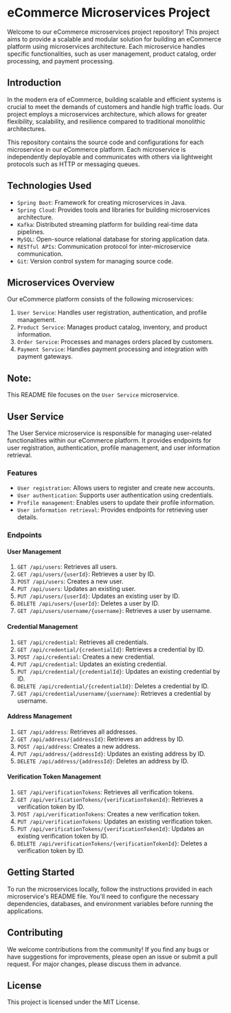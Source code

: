 # eCommerce Microservices Project
Welcome to our eCommerce microservices project repository! This project aims to provide a scalable and modular solution for building an eCommerce platform using microservices architecture. Each microservice handles specific functionalities, such as user management, product catalog, order processing, and payment processing.
## Introduction
In the modern era of eCommerce, building scalable and efficient systems is crucial to meet the demands of customers and handle high traffic loads. Our project employs a microservices architecture, which allows for greater flexibility, scalability, and resilience compared to traditional monolithic architectures.

This repository contains the source code and configurations for each microservice in our eCommerce platform. Each microservice is independently deployable and communicates with others via lightweight protocols such as HTTP or messaging queues.
## Technologies Used
- `Spring Boot`: Framework for creating microservices in Java.
- `Spring Cloud`: Provides tools and libraries for building microservices architecture.
- `Kafka`: Distributed streaming platform for building real-time data pipelines.
- `MySQL`: Open-source relational database for storing application data.
- `RESTful APIs`: Communication protocol for inter-microservice communication.
- `Git`: Version control system for managing source code.
## Microservices Overview
Our eCommerce platform consists of the following microservices:
1. `User Service`: Handles user registration, authentication, and profile management.
2. `Product Service`: Manages product catalog, inventory, and product information.
3. `Order Service`: Processes and manages orders placed by customers.
4. `Payment Service`: Handles payment processing and integration with payment gateways.
## Note: 
This README file focuses on the `User Service` microservice. 
## User Service
The User Service microservice is responsible for managing user-related functionalities within our eCommerce platform. It provides endpoints for user registration, authentication, profile management, and user information retrieval.
### Features
- `User registration`: Allows users to register and create new accounts.
- `User authentication`: Supports user authentication using credentials.
- `Profile management`: Enables users to update their profile information.
- `User information retrieval`: Provides endpoints for retrieving user details.
### Endpoints
#### User Management
1. `GET /api/users`: Retrieves all users.
2. `GET /api/users/{userId}`: Retrieves a user by ID.
3. `POST /api/users`: Creates a new user.
4. `PUT /api/users`: Updates an existing user.
5. `PUT /api/users/{userId}`: Updates an existing user by ID.
6. `DELETE /api/users/{userId}`: Deletes a user by ID.
7. `GET /api/users/username/{username}`: Retrieves a user by username.
#### Credential Management
1. `GET /api/credential`: Retrieves all credentials.
2. `GET /api/credential/{credentialId}`: Retrieves a credential by ID.
3. `POST /api/credential`: Creates a new credential.
4. `PUT /api/credential`: Updates an existing credential.
5. `PUT /api/credential/{credentialId}`: Updates an existing credential by ID.
6. `DELETE /api/credential/{credentialId}`: Deletes a credential by ID.
7. `GET /api/credential/username/{username}`: Retrieves a credential by username.
#### Address Management
1. `GET /api/address`: Retrieves all addresses.
2. `GET /api/address/{addressId}`: Retrieves an address by ID.
3. `POST /api/address`: Creates a new address.
4. `PUT /api/address/{addressId}`: Updates an existing address by ID.
5. `DELETE /api/address/{addressId}`: Deletes an address by ID.
#### Verification Token Management
1. `GET /api/verificationTokens`: Retrieves all verification tokens.
2. `GET /api/verificationTokens/{verificationTokenId}`: Retrieves a verification token by ID.
3. `POST /api/verificationTokens`: Creates a new verification token.
4. `PUT /api/verificationTokens`: Updates an existing verification token.
5. `PUT /api/verificationTokens/{verificationTokenId}`: Updates an existing verification token by ID.
6. `DELETE /api/verificationTokens/{verificationTokenId}`: Deletes a verification token by ID.
## Getting Started
To run the microservices locally, follow the instructions provided in each microservice's README file. You'll need to configure the necessary dependencies, databases, and environment variables before running the applications.

## Contributing
We welcome contributions from the community! If you find any bugs or have suggestions for improvements, please open an issue or submit a pull request. For major changes, please discuss them in advance.

## License
This project is licensed under the MIT License.
